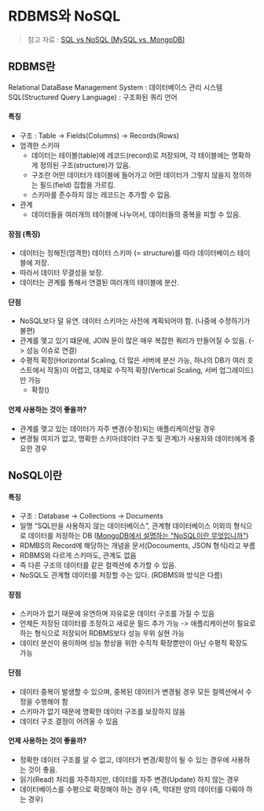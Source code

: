 # RDBMS와 NoSQL
> 참고 자료 : [SQL vs NoSQL (MySQL vs. MongoDB)](https://siyoon210.tistory.com/130)

## RDBMS란  
Relational DataBase Management System : 데이터베이스 관리 시스템
SQL(Structured Query Language) : 구조화된 쿼리 언어

#### 특징
- 구조 : Table -> Fields(Columns) -> Records(Rows)
- 엄격한 스키마
  - 데이터는 테이블(table)에 레코드(record)로 저장되며, 각 테이블에는 명확하게 정의된 구조(structure)가 있음.
  - 구조란 어떤 데이터가 테이블에 들어가고 어떤 데이터가 그렇지 않을지 정의하는 필드(field) 집합을 가르킴.
  - 스키마를 준수하지 않는 레코드는 추가할 수 없음.
- 관계
  - 데이터들을 여러개의 테이블에 나누어서, 데이터들의 중복을 피할 수 있음.

#### 장점 (특징)
- 데이터는 정해진(엄격한) 데이터 스키마 (= structure)를 따라 데이터베이스 테이블에 저장.
- 따라서 데이터 무결성을 보장.
- 데이터는 관계를 통해서 연결된 여러개의 테이블에 분산.

#### 단점
- NoSQL보다 덜 유연. 데이터 스키마는 사전에 계획되어야 함. (나중에 수정하기가 불편)
- 관계를 맺고 있기 떄문에, JOIN 문이 많은 매우 복잡한 쿼리가 만들어질 수 있음. (-> 성능 이슈로 연결)
- 수평적 확장(Horizontal Scaling, 더 많은 서버에 분산 가능, 하나의 DB가 여러 호스트에서 작동)이 어렵고, 대체로 수직적 확장(Vertical Scaling, 서버 업그레이드)만 가능
  - 확장()

#### 언제 사용하는 것이 좋을까?
- 관계를 맺고 있는 데이터가 자주 변경(수정)되는 애플리케이션일 경우
- 변경될 여지가 없고, 명확한 스키마(데이터 구조 및 관계)가 사용자와 데이터에게 중요한 경우


## NoSQL이란

#### 특징
- 구조 : Database -> Collections -> Documents
- 일명 “SQL만을 사용하지 않는 데이터베이스”, 관계형 데이터베이스 이외의 형식으로 데이터를 저장하는 DB ([MongoDB에서 설명하는 "NoSQL이란 무엇입니까"](https://www.mongodb.com/ko-kr/nosql-explained))
- RDMBS의 Record에 해당하는 개념을 문서(Docouments, JSON 형식)라고 부름
- RDBMS와 다르게 스키마도, 관계도 없음
- 즉 다른 구조의 데이터를 같은 컬렉션에 추가할 수 있음.
- NoSQL도 관계형 데이터를 저장할 수는 있다. (RDBMS와 방식은 다름)

#### 장점
- 스키마가 없기 때문에 유연하며 자유로운 데이터 구조를 가질 수 있음
- 언제든 저장된 데이터를 조정하고 새로운 필드 추가 가능 -> 애플리케이션이 필요로 하는 형식으로 저장되어 RDBMS보다 성능 우위 실현 가능
- 데이터 분산이 용이하며 성능 향상을 위한 수직적 확장뿐만이 아닌 수평적 확장도 가능

#### 단점 
- 데이터 중복이 발생할 수 있으며, 중복된 데이터가 변경될 경우 모든 컬렉션에서 수정을 수행해야 함
- 스키마가 없기 때문에 명확한 데이터 구조를 보장하지 않음
- 데이터 구조 결정이 어려울 수 있음

#### 언제 사용하는 것이 좋을까?
- 정확한 데이터 구조를 알 수 없고, 데이터가 변경/확장이 될 수 있는 경우에 사용하는 것이 좋음.
- 읽기(Read) 처리를 자주하지만, 데이터를 자주 변경(Update) 하지 않는 경우
- 데이터베이스를 수평으로 확장해야 하는 경우 (즉, 막대한 양의 데이터를 다뤄야 하는 경우)
